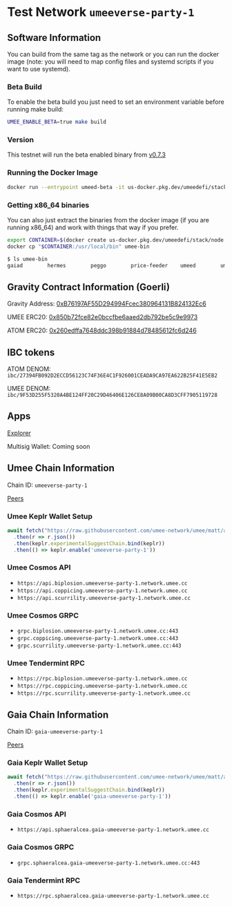 # Test Network `umeeverse-party-1`

## Software Information
You can build from the same tag as the network or you can run the docker image (note: you will need to map config files and systemd scripts if you want to use systemd).

### Beta Build
To enable the beta build you just need to set an environment variable before running make build:
```bash
UMEE_ENABLE_BETA=true make build
```

### Version
This testnet will run the beta enabled binary from [v0.7.3](https://github.com/umee-network/umee/tree/v0.7.3)

### Running the Docker Image
```bash
docker run --entrypoint umeed-beta -it us-docker.pkg.dev/umeedefi/stack/node:v0.7.3
```

### Getting x86_64 binaries
You can also just extract the binaries from the docker image (if you are running x86_64) and work with things that way if you prefer.
```bash
export CONTAINER=$(docker create us-docker.pkg.dev/umeedefi/stack/node:v0.7.3)
docker cp "$CONTAINER:/usr/local/bin" umee-bin
```

```bash
$ ls umee-bin
gaiad        hermes        peggo        price-feeder    umeed        umeed-beta
```

## Gravity Contract Information (Goerli)
Gravity Address: [0xB76197AF55D294994Fcec380964131B824132Ec6](https://goerli.etherscan.io/address/0xB76197AF55D294994Fcec380964131B824132Ec6)

UMEE ERC20: [0x850b72fce82e0bccfbe6aaed2db792be5c9e9973](https://goerli.etherscan.io/token/0x850b72fce82e0bccfbe6aaed2db792be5c9e9973)

ATOM ERC20: [0x260edffa7648ddc398b91884d78485612fc6d246](https://goerli.etherscan.io/token/0x260edffa7648ddc398b91884d78485612fc6d246)

## IBC tokens
ATOM DENOM: `ibc/27394FB092D2ECCD56123C74F36E4C1F926001CEADA9CA97EA622B25F41E5EB2`

UMEE DENOM: `ibc/9F53D255F5320A4BE124FF20C29D46406E126CE8A09B00CA8D3CFF7905119728`

## Apps
[Explorer](https://explorer-git-stacks-umeeverse-party-1-umee.vercel.app)

Multisig Wallet: Coming soon

## Umee Chain Information
Chain ID: `umeeverse-party-1`

[Peers](umee-peers.txt)

### Umee Keplr Wallet Setup
```javascript
await fetch("https://raw.githubusercontent.com/umee-network/umee/matt/add-network-info-umeeverse-party-1/networks/umeeverse-party-1/keplr-umee-config.json")
  .then(r => r.json())
  .then(keplr.experimentalSuggestChain.bind(keplr))
  .then(() => keplr.enable('umeeverse-party-1'))
```

### Umee Cosmos API
* `https://api.biplosion.umeeverse-party-1.network.umee.cc`
* `https://api.coppicing.umeeverse-party-1.network.umee.cc`
* `https://api.scurrility.umeeverse-party-1.network.umee.cc`

### Umee Cosmos GRPC
* `grpc.biplosion.umeeverse-party-1.network.umee.cc:443`
* `grpc.coppicing.umeeverse-party-1.network.umee.cc:443`
* `grpc.scurrility.umeeverse-party-1.network.umee.cc:443`

### Umee Tendermint RPC
* `https://rpc.biplosion.umeeverse-party-1.network.umee.cc`
* `https://rpc.coppicing.umeeverse-party-1.network.umee.cc`
* `https://rpc.scurrility.umeeverse-party-1.network.umee.cc`

## Gaia Chain Information
Chain ID: `gaia-umeeverse-party-1`

[Peers](gaia-peers.txt)

### Gaia Keplr Wallet Setup
```javascript
await fetch("https://raw.githubusercontent.com/umee-network/umee/matt/add-network-info-umeeverse-party-1/networks/umeeverse-party-1/keplr-gaia-config.json")
  .then(r => r.json())
  .then(keplr.experimentalSuggestChain.bind(keplr))
  .then(() => keplr.enable('gaia-umeeverse-party-1'))
```

### Gaia Cosmos API
* `https://api.sphaeralcea.gaia-umeeverse-party-1.network.umee.cc`

### Gaia Cosmos GRPC
* `grpc.sphaeralcea.gaia-umeeverse-party-1.network.umee.cc:443`

### Gaia Tendermint RPC
* `https://rpc.sphaeralcea.gaia-umeeverse-party-1.network.umee.cc`

